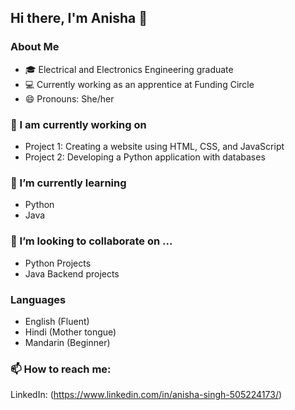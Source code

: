 

## Hi there, I'm Anisha 👋

### About Me
- 🎓 Electrical and Electronics Engineering graduate 
- 💻 Currently working as an apprentice at Funding Circle 
- 😄 Pronouns: She/her 

###  🔭 I am currently working on 
- Project 1: Creating a website using HTML, CSS, and JavaScript
- Project 2: Developing a Python application with databases 

### 🌱 I’m currently learning 
- Python 
- Java 

### 👯 I’m looking to collaborate on ...
- Python Projects 
- Java Backend projects 


### Languages
- English (Fluent)
- Hindi (Mother tongue)
- Mandarin (Beginner)

### 📫 How to reach me:
LinkedIn: (https://www.linkedin.com/in/anisha-singh-505224173/)




